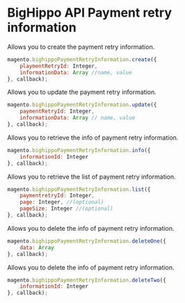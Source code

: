# BigHippo API Payment retry information

Allows you to create the payment retry information.

```js
magento.bighippoPaymentRetryInformation.create({
    playmentRetryId: Integer,
    informationData: Array //name, value
}, callback);
```

Allows you to update the payment retry information.

```js
magento.bighippoPaymentRetryInformation.update({
    paymentRetryId: Integer,
    informationData: Array // name, value
}, callback);
```

Allows you to retrieve the info of payment retry information.

```js
magento.bighippoPaymentRetryInformation.info({
    informationId: Integer
}, callback);
```

Allows you to retrieve the list of payment retry information.

```js
magento.bighippoPaymentRetryInformation.list({
    paymentretryId: Integer,
    page: Integer, //(optional)
    pageSize: Integer //(optional)
}, callback);
```

Allows you to delete the info of payment retry information.

```js
magento.bighippoPaymentRetryInformation.deleteOne({
    data: Array
}, callback);
```

Allows you to delete the info of payment retry information.

```js
magento.bighippoPaymentRetryInformation.deleteTwo({
    informationId: Integer
}, callback);
```